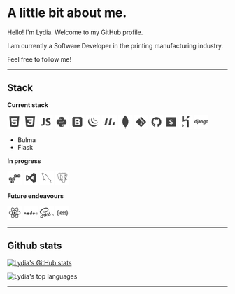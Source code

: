 # A little bit about me.
Hello! I'm Lydia. Welcome to my GitHub profile.

I am currently a Software Developer in the printing manufacturing industry.

Feel free to follow me!

---

## **Stack**
**Current stack**

![](images/html5.png)
![](images/css3.png)
![](images/javascript_1.png)
![](images/python.png)
![](images/bootstrap.png)
![](images/jquery_logo.png)
![](images/materializecss.png)
![](images/mongodb.png)
![](images/git.png)
![](images/github_badge.png)
![](images/sublime.png)
![](images/heroku.png)
![](images/django.png)
* Bulma
* Flask

**In progress**

![](images/aws.png)
![](images/visualstudio.png)
![](images/mysql.png)
![](images/postgresql.png)

**Future endeavours**

![](images/react.png)
![](images/nodejs.png)
![](images/sass.png)
![](images/less.png)

---

## **Github stats**
[![Lydia's GitHub stats](https://github-readme-stats.vercel.app/api?username=lmw95&show_icons=true&theme=gruvbox&hide=prs)](https://github.com/anuraghazra/github-readme-stats)

![Lydia's top languages](https://github-readme-stats.vercel.app/api/top-langs/?username=lmw95&layout=compact&theme=gruvbox)

---
